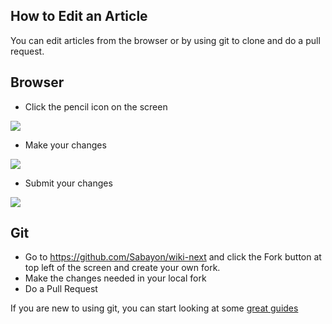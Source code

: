 ## How to Edit an Article

You can edit articles from the browser or by using git to clone and do a pull request.

## Browser

* Click the pencil icon on the screen

![](http://photosbykjs.us/sabayon/doc1-1.jpg)

* Make your changes

![](http://photosbykjs.us/sabayon/doc2-1.jpg)

* Submit your changes

![](http://photosbykjs.us/sabayon/doc3-1.jpg)


## Git

* Go to https://github.com/Sabayon/wiki-next and click the Fork button at top left of the screen and create your own fork.
* Make the changes needed in your local fork
* Do a Pull Request

If you are new to using git, you can start looking at some [great guides](https://guides.github.com/activities/hello-world/)
